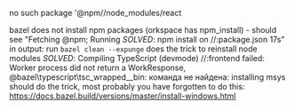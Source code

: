 no such package '@npm//node_modules/react

bazel does not install npm packages (orkspace has npm_install) - should see "Fetching @npm; Running *SOLVED*: npm install on //:package.json 17s" in output: run `bazel clean --expunge` does the trick to reinstall node modules
*SOLVED*: Compiling TypeScript (devmode) //:frontend failed: Worker process did not return a WorkResponse, @bazel\typescript\tsc_wrapped__bin: команда не найдена: installing msys should do the trick, most probably you have forgotten to do this: https://docs.bazel.build/versions/master/install-windows.html